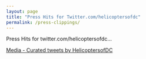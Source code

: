```yaml
---
layout: page
title: "Press Hits for Twitter.com/helicoptersofdc"
permalink: /press-clippings/
---
```


Press Hits for twitter.com/helicoptersofdc...


<a class="twitter-timeline" href="https://twitter.com/HelicoptersofDC/timelines/1314609624973180932?ref_src=twsrc%5Etfw">Media - Curated tweets by HelicoptersofDC</a> <script async src="https://platform.twitter.com/widgets.js" charset="utf-8"></script>
